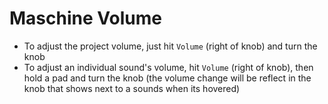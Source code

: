 # Maschine Volume

- To adjust the project volume, just hit `Volume` (right of knob) and turn the knob
- To adjust an individual sound's volume, hit `Volume` (right of knob), then hold a pad and turn the knob (the volume change will be reflect in the knob that shows next to a sounds when its hovered)
